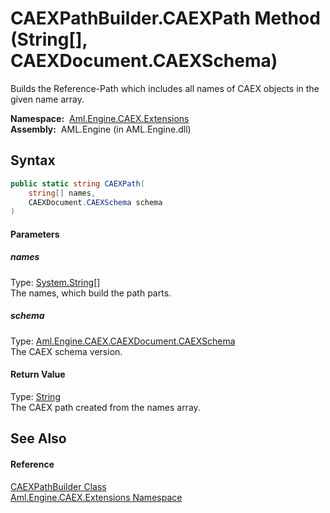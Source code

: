 CAEXPathBuilder.CAEXPath Method (String[], CAEXDocument.CAEXSchema)
===================================================================
Builds the Reference-Path which includes all names of CAEX objects in the given name array.

  **Namespace:**  [Aml.Engine.CAEX.Extensions][1]  
  **Assembly:**  AML.Engine (in AML.Engine.dll)

Syntax
------

```csharp
public static string CAEXPath(
	string[] names,
	CAEXDocument.CAEXSchema schema
)
```

#### Parameters

##### *names*
Type: [System.String][2][]  
The names, which build the path parts.

##### *schema*
Type: [Aml.Engine.CAEX.CAEXDocument.CAEXSchema][3]  
The CAEX schema version.

#### Return Value
Type: [String][2]  
 The CAEX path created from the names array. 

See Also
--------

#### Reference
[CAEXPathBuilder Class][4]  
[Aml.Engine.CAEX.Extensions Namespace][1]  

[1]: ../README.md
[2]: https://docs.microsoft.com/dotnet/api/system.string
[3]: ../../Aml.Engine.CAEX/CAEXDocument_CAEXSchema/README.md
[4]: README.md
[5]: https://www.automationml.org
[6]: ../../icons/logoShade.png